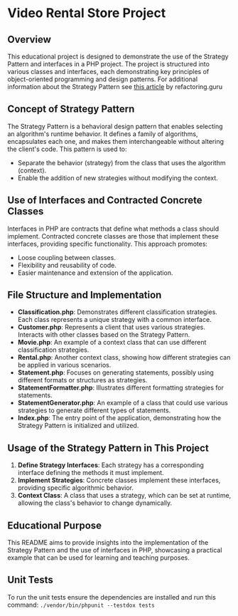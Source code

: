 # Video Rental Store Project

## Overview
This educational project is designed to demonstrate the use of the Strategy Pattern and interfaces in a PHP project. The project is structured into various classes and interfaces, each demonstrating key principles of object-oriented programming and design patterns. For additional information about the Strategy Pattern see [this article](https://refactoring.guru/design-patterns/strategy) by refactoring.guru

## Concept of Strategy Pattern
The Strategy Pattern is a behavioral design pattern that enables selecting an algorithm's runtime behavior. It defines a family of algorithms, encapsulates each one, and makes them interchangeable without altering the client's code. This pattern is used to:
- Separate the behavior (strategy) from the class that uses the algorithm (context).
- Enable the addition of new strategies without modifying the context.

## Use of Interfaces and Contracted Concrete Classes
Interfaces in PHP are contracts that define what methods a class should implement. Contracted concrete classes are those that implement these interfaces, providing specific functionality. This approach promotes:
- Loose coupling between classes.
- Flexibility and reusability of code.
- Easier maintenance and extension of the application.

## File Structure and Implementation
- **Classification.php**: Demonstrates different classification strategies. Each class represents a unique strategy with a common interface.
- **Customer.php**: Represents a client that uses various strategies. Interacts with other classes based on the Strategy Pattern.
- **Movie.php**: An example of a context class that can use different classification strategies.
- **Rental.php**: Another context class, showing how different strategies can be applied in various scenarios.
- **Statement.php**: Focuses on generating statements, possibly using different formats or structures as strategies.
- **StatementFormatter.php**: Illustrates different formatting strategies for statements.
- **StatementGenerator.php**: An example of a class that could use various strategies to generate different types of statements.
- **Index.php**: The entry point of the application, demonstrating how the Strategy Pattern is initialized and utilized.

## Usage of the Strategy Pattern in This Project
1. **Define Strategy Interfaces**: Each strategy has a corresponding interface defining the methods it must implement.
2. **Implement Strategies**: Concrete classes implement these interfaces, providing specific algorithmic behavior.
3. **Context Class**: A class that uses a strategy, which can be set at runtime, allowing the class's behavior to change dynamically.

## Educational Purpose
This README aims to provide insights into the implementation of the Strategy Pattern and the use of interfaces in PHP, showcasing a practical example that can be used for learning and teaching purposes.

## Unit Tests
To run the unit tests ensure the dependencies are installed and run this command: `./vendor/bin/phpunit --testdox tests`